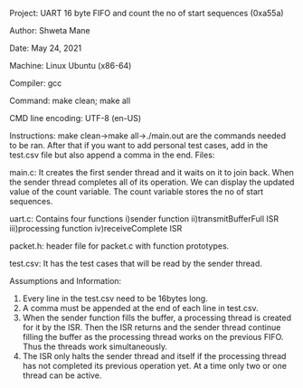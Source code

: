 Project: UART 16 byte FIFO and count the no of start sequences (0xa55a)

Author: Shweta Mane

Date: May 24, 2021

Machine: Linux Ubuntu (x86-64)

Compiler: gcc

Command: make clean; make all

CMD line encoding: UTF-8 (en-US)

Instructions: make clean->make all->./main.out are the commands needed to be ran.
              After that if you want to add personal test cases, add in the test.csv file but also append a comma in the end.
Files:

main.c: It creates the first sender thread and it waits on it to join back. When the sender thread completes all of its operation. We can display the updated value of the count variable.
The count variable stores the no of start sequences.

uart.c: Contains four functions
i)sender function
ii)transmitBufferFull ISR
iii)processing function
iv)receiveComplete ISR

packet.h: header file for packet.c with function prototypes.

test.csv: It has the test cases that will be read by the sender thread.
					
Assumptions and Information:
1) Every line in the test.csv need to be 16bytes long.
2) A comma must be appended at the end of each line in test.csv.
3) When the sender function fills the buffer, a processing thread is created
for it by the ISR. Then the ISR returns and the sender thread continue filling the buffer as the processing thread
works on the previous FIFO. Thus the threads work simultaneously.
4) The ISR only halts the sender thread and itself if the processing thread has not completed its previous operation yet. At a time only two or one thread can be active.



